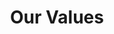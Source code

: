 ---
title: "Our Values"
background: "dark"
contentSize: 12
bgColour: x-bg-secondary
mainTitle: true
---